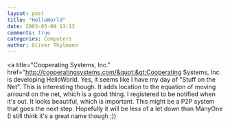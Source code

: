 ```yaml
---
layout: post
title: "HelloWorld"
date: 2003-03-08 13:13
comments: true
categories: Computers
author: Oliver Thylmann
---
```



&lt;a title=&quot;Cooperating Systems, Inc.&quot; href=&quot;http://cooperatingsystems.com/&quot;&gt;Cooperating Systems, Inc. is developing HelloWorld. Yes, it seems like I have my day of &quot;Stuff on the Net&quot;. This is interesting though. It adds location to the equation of moving arround on the net, which is a good thing. I registered to be notified when it's out. It looks beautiful, which is important. This might be a P2P system that goes the next step. Hopefully it will be less of a let down than ManyOne (I still think it's a great name though ;))


